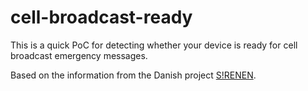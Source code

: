 # cell-broadcast-ready

This is a quick PoC for detecting whether your device is ready for cell broadcast emergency messages.

Based on the information from the Danish project [S!RENEN](https://www.sirenen.dk/tjek-din-mobil).

